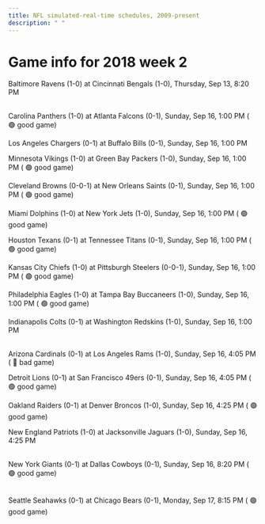 ```yaml
---
title: NFL simulated-real-time schedules, 2009-present
description: " "
---
```


# Game info for 2018 week 2

Baltimore Ravens (1-0) at Cincinnati Bengals (1-0), Thursday, Sep 13, 8:20 PM

<br/>Carolina Panthers (1-0) at Atlanta Falcons (0-1), Sunday, Sep 16, 1:00 PM (	:green_circle: good game)

Los Angeles Chargers (0-1) at Buffalo Bills (0-1), Sunday, Sep 16, 1:00 PM

Minnesota Vikings (1-0) at Green Bay Packers (1-0), Sunday, Sep 16, 1:00 PM (	:green_circle: good game)

Cleveland Browns (0-0-1) at New Orleans Saints (0-1), Sunday, Sep 16, 1:00 PM (	:green_circle: good game)

Miami Dolphins (1-0) at New York Jets (1-0), Sunday, Sep 16, 1:00 PM (	:green_circle: good game)

Houston Texans (0-1) at Tennessee Titans (0-1), Sunday, Sep 16, 1:00 PM (	:green_circle: good game)

Kansas City Chiefs (1-0) at Pittsburgh Steelers (0-0-1), Sunday, Sep 16, 1:00 PM (	:green_circle: good game)

Philadelphia Eagles (1-0) at Tampa Bay Buccaneers (1-0), Sunday, Sep 16, 1:00 PM (	:green_circle: good game)

Indianapolis Colts (0-1) at Washington Redskins (1-0), Sunday, Sep 16, 1:00 PM

<br/>Arizona Cardinals (0-1) at Los Angeles Rams (1-0), Sunday, Sep 16, 4:05 PM (	:red_circle: bad game)

Detroit Lions (0-1) at San Francisco 49ers (0-1), Sunday, Sep 16, 4:05 PM (	:green_circle: good game)

Oakland Raiders (0-1) at Denver Broncos (1-0), Sunday, Sep 16, 4:25 PM (	:green_circle: good game)

New England Patriots (1-0) at Jacksonville Jaguars (1-0), Sunday, Sep 16, 4:25 PM

<br/>New York Giants (0-1) at Dallas Cowboys (0-1), Sunday, Sep 16, 8:20 PM (	:green_circle: good game)

<br/>Seattle Seahawks (0-1) at Chicago Bears (0-1), Monday, Sep 17, 8:15 PM (	:green_circle: good game)

